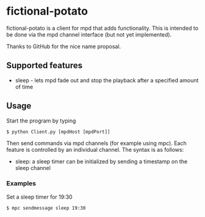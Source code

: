 # fictional-potato

fictional-potato is a client for mpd that adds functionality. This is intended to be done via the mpd channel interface (but not yet implemented).

Thanks to GitHub for the nice name proposal.

## Supported features

* sleep - lets mpd fade out and stop the playback after a specified amount of time

## Usage

Start the program by typing

    $ python Client.py [mpdHost [mpdPort]]

Then send commands via mpd channels (for example using mpc). Each feature is controlled by an individual channel.
The syntax is as follows:

* sleep: a sleep timer can be initialized by sending a timestamp on the sleep channel

### Examples

Set a sleep timer for 19:30
    
    $ mpc sendmessage sleep 19:30
  
